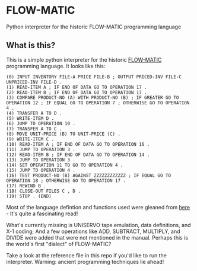 # FLOW-MATIC
Python interpreter for the historic FLOW-MATIC programming language

## What is this? 

This is a simple python interpreter for the historic [FLOW-MATIC](https://en.wikipedia.org/wiki/FLOW-MATIC) programming language. It looks like this:


```
(0) INPUT INVENTORY FILE-A PRICE FILE-B ; OUTPUT PRICED-INV FILE-C UNPRICED-INV FILE-D .
(1) READ-ITEM A ; IF END OF DATA GO TO OPERATION 17 .
(2) READ-ITEM B ; IF END OF DATA GO TO OPERATION 17 .
(3) COMPARE PRODUCT-NO (A) WITH PRODUCT-NO (B) ; IF GREATER GO TO OPERATION 12 ; IF EQUAL GO TO OPERATION 7 ; OTHERWISE GO TO OPERATION 4 .
(4) TRANSFER A TO D .
(5) WRITE-ITEM D .
(6) JUMP TO OPERATION 10 .
(7) TRANSFER A TO C .
(8) MOVE UNIT-PRICE (B) TO UNIT-PRICE (C) .
(9) WRITE-ITEM C .
(10) READ-ITEM A ; IF END OF DATA GO TO OPERATION 16 .
(11) JUMP TO OPERATION 3 .
(12) READ-ITEM B ; IF END OF DATA GO TO OPERATION 14 .
(13) JUMP TO OPERATION 3 .
(14) SET OPERATION 11 TO GO TO OPERATION 4 .
(15) JUMP TO OPERATION 4 .
(16) TEST PRODUCT-NO (B) AGAINST ZZZZZZZZZZZZ ; IF EQUAL GO TO OPERATION 18 ; OTHERWISE GO TO OPERATION 17 .
(17) REWIND B .
(18) CLOSE-OUT FILES C , D .
(19) STOP . (END)
```

Most of the language defintion and functions used were gleaned from [here](http://www.bitsavers.org/pdf/univac/flow-matic/U1518_FLOW-MATIC_Programming_System_1958.pdf) - It's quite a fascinating read! 

What's currently missing is UNISERVO tape emulation, data definitions, and X-1 coding; And a few operations like ADD, SUBTRACT, MULTIPLY, and DIVIDE were added that were not mentioned in the manual. Perhaps this is the world's first "dialect" of FLOW-MATIC? 

Take a look at the reference file in this repo if you'd like to run the interpreter. Warning: ancient programming techniques lie ahead! 
